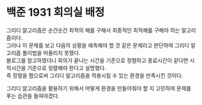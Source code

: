 # 백준 1931 회의실 배정

그리디 알고리즘은 순간순간 최적의 해를 구해서 최종적인 최적해를 구해야 하는 알고리즘이다. <br>
그러나 이 문제를 보고 다음의 상황을 예측해야 할 것 같은 문제라고 판단하여 그리디 알고리즘 풀이법을 떠올리지 못했다. <br>
블로그를 참고하였더니 회의가 끝나는 시간을 기준으로 정렬하고 종료시간이 같다면 시작시간을 기준으로 정렬해야 한다고 설명했다.<br>
즉 정렬을 함으로써 그리디 알고리즘을 적용시킬 수 있는 환경을 만족시킨 것이다.<br>

그리디 알고리즘을 활용하기 위해서 어떻게 환경을 만들어줘야 할 지 고민하여 문제를 푸는 습관을 들여야겠다.
